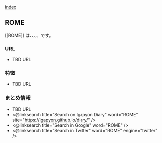 [index](https://igapyon.github.io/diary/keyword/index.html)

## ROME

[[ROME]] は、、、、です。

### URL

* TBD URL

### 特徴

* TBD URL

### まとめ情報

* TBD URL
* <@linksearch title="Search on Igapyon Diary" word="ROME" site="https://igapyon.github.io/diary/" />
* <@linksearch title="Search in Google" word="ROME" />
* <@linksearch title="Search in Twitter" word="ROME" engine="twitter" />

